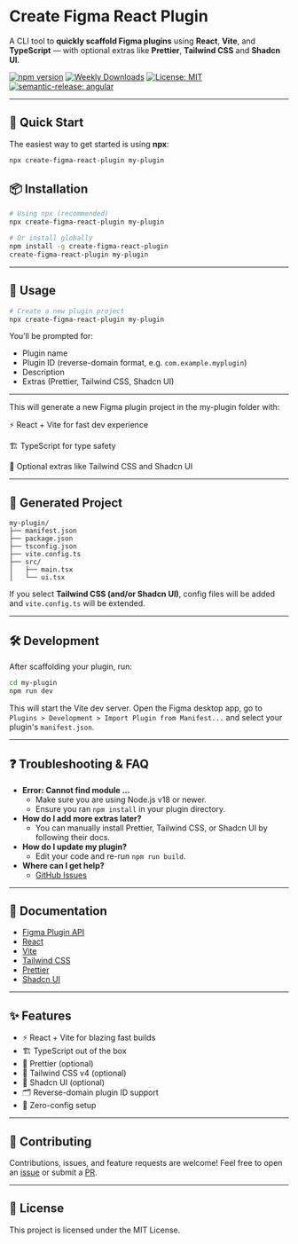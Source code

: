 # Create Figma React Plugin

A CLI tool to **quickly scaffold Figma plugins** using **React**, **Vite**, and **TypeScript** — with optional extras like **Prettier**, **Tailwind CSS** and **Shadcn UI**.

[![npm version](https://img.shields.io/npm/v/create-figma-react-plugin.svg?color=blue&logo=npm)](https://www.npmjs.com/package/create-figma-react-plugin)
[![Weekly Downloads](https://img.shields.io/npm/dw/create-figma-react-plugin?color=success)](https://www.npmjs.com/package/create-figma-react-plugin)
[![License: MIT](https://img.shields.io/badge/License-MIT-yellow.svg)](https://opensource.org/licenses/MIT)
[![semantic-release: angular](https://img.shields.io/badge/semantic--release-angular-e10079?logo=semantic-release)](https://github.com/semantic-release/semantic-release)

---

## 🚀 Quick Start

The easiest way to get started is using **npx**:

```bash
npx create-figma-react-plugin my-plugin
```

## 📦 Installation

```bash
# Using npx (recommended)
npx create-figma-react-plugin my-plugin

# Or install globally
npm install -g create-figma-react-plugin
create-figma-react-plugin my-plugin
```

---

## 🚀 Usage

```bash
# Create a new plugin project
npx create-figma-react-plugin my-plugin
```

You’ll be prompted for:

- Plugin name
- Plugin ID (reverse-domain format, e.g. `com.example.myplugin`)
- Description
- Extras (Prettier, Tailwind CSS, Shadcn UI)

---

This will generate a new Figma plugin project in the my-plugin folder with:

⚡ React + Vite for fast dev experience

🏗️ TypeScript for type safety

🎨 Optional extras like Tailwind CSS and Shadcn UI

---

## 📂 Generated Project

```
my-plugin/
├── manifest.json
├── package.json
├── tsconfig.json
├── vite.config.ts
├── src/
│   ├── main.tsx
│   └── ui.tsx
```

If you select **Tailwind CSS (and/or Shadcn UI)**, config files will be added and `vite.config.ts` will be extended.

---

## 🛠 Development

After scaffolding your plugin, run:

```bash
cd my-plugin
npm run dev
```

This will start the Vite dev server. Open the Figma desktop app, go to `Plugins > Development > Import Plugin from Manifest...` and select your plugin's `manifest.json`.

---

## ❓ Troubleshooting & FAQ

- **Error: Cannot find module ...**
  - Make sure you are using Node.js v18 or newer.
  - Ensure you ran `npm install` in your plugin directory.
- **How do I add more extras later?**
  - You can manually install Prettier, Tailwind CSS, or Shadcn UI by following their docs.
- **How do I update my plugin?**
  - Edit your code and re-run `npm run build`.
- **Where can I get help?**
  - [GitHub Issues](https://github.com/praizjosh/create-figma-react-plugin/issues)

---

## 📖 Documentation

- [Figma Plugin API](https://www.figma.com/plugin-docs/intro/)
- [React](https://react.dev/)
- [Vite](https://vitejs.dev/)
- [Tailwind CSS](https://tailwindcss.com/)
- [Prettier](https://prettier.io/)
- [Shadcn UI](https://ui.shadcn.com/)

---

## ✨ Features

- ⚡ React + Vite for blazing fast builds
- 🏗️ TypeScript out of the box
- 🧹 Prettier (optional)
- 🎨 Tailwind CSS v4 (optional)
- 🎨 Shadcn UI (optional)
- 🗂 Reverse-domain plugin ID support
- 🚀 Zero-config setup

---

## 🤝 Contributing

Contributions, issues, and feature requests are welcome!
Feel free to open an [issue](https://github.com/praizjosh/create-figma-react-plugin/issues) or submit a [PR](https://github.com/praizjosh/create-figma-react-plugin/pulls).

---

## 📜 License

This project is licensed under the MIT License.
